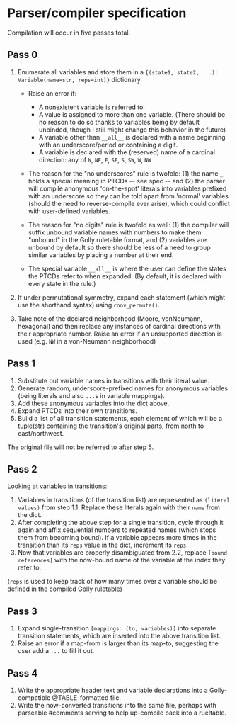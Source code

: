 # Parser/compiler specification

Compilation will occur in five passes total.

## Pass 0

1. Enumerate all variables and store them in a `{(state1, state2, ...): Variable(name=str, reps=int)}` dictionary.  
   - Raise an error if:
     - A nonexistent variable is referred to.
     - A value is assigned to more than one variable. (There should be no reason to do so thanks to variables being by default unbinded,
       though I still might change this behavior in the future)
     - A variable other than `__all__` is declared with a name beginning with an underscore/period or containing a digit.
     - A variable is declared with the (reserved) name of a cardinal direction: any of `N`, `NE`, `E`, `SE`, `S`, `SW`, `W`, `NW`

   - The reason for the "no underscores" rule is twofold: (1) the name `_` holds a special meaning in PTCDs -- see spec -- and (2) the parser will compile anonymous
     'on-the-spot' literals into variables prefixed with an underscore so they can be told apart from 'normal' variables (should the need to reverse-compile
     ever arise), which could conflict with user-defined variables.
   - The reason for "no digits" rule is twofold as well: (1) the compiler will suffix unbound variable names with numbers to make them "unbound" in the Golly ruletable
     format, and (2) variables are unbound by default so there should be less of a need to group similar variables by placing a number at their end.

   - The special variable `__all__` is where the user can define the states the PTCDs refer to when expanded. (By default, it is declared with every state in the rule.)

2. If under permutational symmetry, expand each statement (which might use the shorthand syntax) using `conv_permute()`.
3. Take note of the declared neighborhood (Moore, vonNeumann, hexagonal) and then replace any instances of cardinal directions with their appropriate number.
   Raise an error if an unsupported direction is used (e.g. `NW` in a von-Neumann neighborhood)

## Pass 1

1. Substitute out variable names in transitions with their literal value.
2. Generate random, underscore-prefixed names for anonymous variables (being literals and also `...`s in variable mappings).
3. Add these anonymous variables into the dict above.
4. Expand PTCDs into their own transitions.
5. Build a list of all transition statements, each element of which will be a tuple(str) containing the transition's original parts, from north to east/northwest.

The original file will not be referred to after step 5.

## Pass 2

Looking at variables in transitions:
1. Variables in transitions (of the transition list) are represented as `(literal values)` from step 1.1. Replace these literals again with their `name` from the dict.
2. After completing the above step for a single transition, cycle through it again and affix sequential numbers to repeated names (which stops them from becoming bound).
   If a variable appears more times in the transition than its `reps` value in the dict, increment its `reps`.
3. Now that variables are properly disambiguated from 2.2, replace `[bound references]` with the now-bound name of the variable at the index they refer to.

(`reps` is used to keep track of how many times over a variable should be defined in the compiled Golly ruletable)

## Pass 3

1. Expand single-transition `[mappings: (to, variables)]` into separate transition statements, which are inserted into the above transition list.
2. Raise an error if a map-from is larger than its map-to, suggesting the user add a `...` to fill it out.

## Pass 4

1. Write the appropriate header text and variable declarations into a Golly-compatible @TABLE-formatted file.
2. Write the now-converted transitions into the same file, perhaps with parseable #comments serving to help up-compile back into a rueltable.
